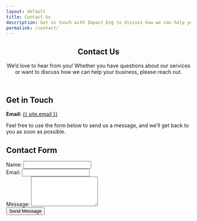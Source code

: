 ```yaml
---
layout: default
title: Contact Us
description: Get in touch with Impact Eng to discuss how we can help your business unlock its Cloud potential.
permalink: /contact/
---
```


<section class="default-page">
  <header class="hero animate-fade-in">
    <h1>Contact Us</h1>
    <p class="lead">We’d love to hear from you! Whether you have questions about our services or want to discuss how we can help your business, please reach out.</p>
  </header>

  <section class="page-section animate-slide-up">
    <h2><i class="fas fa-envelope"></i> Get in Touch</h2>
    <p><strong>Email:</strong> <a href="mailto:{{ site.email }}">{{ site.email }}</a></p>
    <p>Feel free to use the form below to send us a message, and we’ll get back to you as soon as possible.</p>
  </section>

  <section class="page-section animate-slide-up">
    <h2><i class="fas fa-paper-plane"></i> Contact Form</h2>
    <form action="https://formspree.io/f/xovdjgpr" method="POST" class="contact-form">
      <div class="form-group">
        <label for="name">Name:</label>
        <input type="text" id="name" name="name" required>
      </div>
      <div class="form-group">
        <label for="email">Email:</label>
        <input type="email" id="email" name="email" required>
      </div>
      <div class="form-group">
        <label for="message">Message:</label>
        <textarea id="message" name="message" rows="5" required></textarea>
      </div>
      <button type="submit" class="button-primary">Send Message</button>
    </form>
  </section>
</section>
